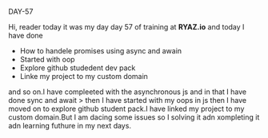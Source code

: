 DAY-57


Hi, reader today it was my day day 57 of training at **RYAZ.io** and today I have done


* How to handele promises using async and awain
* Started with oop
* Explore github studedent dev pack
* Linke my project to my custom domain

and so on.I have compleeted with the asynchronous js and in that I have done sync and await > then I have started with my oops in js then I have moved on to explore github student pack.I have linked my project to my custom domain.But I am dacing some issues so I solving it adn xompleting it adn learning futhure in my next days.